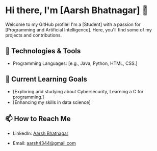 # Hi there, I'm [Aarsh Bhatnagar] 👋

Welcome to my GitHub profile! I'm a [Student] with a passion for [Programming and Artificial Intelligence]. Here, you'll find some of my projects and contributions.

## 🔧 Technologies & Tools

- Programming Languages: [e.g., Java, Python, HTML, CSS.]

## 🌱 Current Learning Goals

- [Exploring and studying about Cybersecurity, Learning a C for programming.]
- [Enhancing my skills in data science]

## 📫 How to Reach Me

- LinkedIn: [Aarsh Bhatnagar](https://www.linkedin.com/in/aarsh-abhi7)

- Email: [aarsh4344@gmail.com](mailto:aarsh4344@gmail.com)
